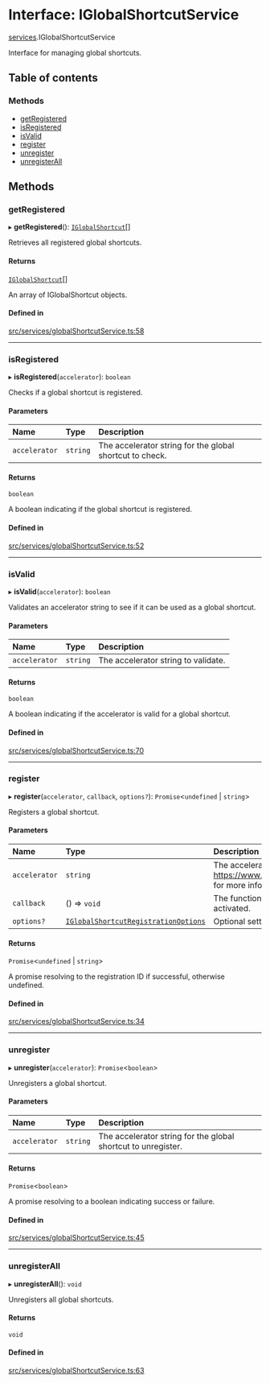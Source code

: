 # Interface: IGlobalShortcutService

[services](../modules/services.md).IGlobalShortcutService

Interface for managing global shortcuts.

## Table of contents

### Methods

- [getRegistered](services.IGlobalShortcutService.md#getregistered)
- [isRegistered](services.IGlobalShortcutService.md#isregistered)
- [isValid](services.IGlobalShortcutService.md#isvalid)
- [register](services.IGlobalShortcutService.md#register)
- [unregister](services.IGlobalShortcutService.md#unregister)
- [unregisterAll](services.IGlobalShortcutService.md#unregisterall)

## Methods

### getRegistered

▸ **getRegistered**(): [`IGlobalShortcut`](../modules/services.md#iglobalshortcut)[]

Retrieves all registered global shortcuts.

#### Returns

[`IGlobalShortcut`](../modules/services.md#iglobalshortcut)[]

An array of IGlobalShortcut objects.

#### Defined in

[src/services/globalShortcutService.ts:58](https://github.com/gethubai/hubai-core/blob/43abc4a/src/services/globalShortcutService.ts#L58)

___

### isRegistered

▸ **isRegistered**(`accelerator`): `boolean`

Checks if a global shortcut is registered.

#### Parameters

| Name | Type | Description |
| :------ | :------ | :------ |
| `accelerator` | `string` | The accelerator string for the global shortcut to check. |

#### Returns

`boolean`

A boolean indicating if the global shortcut is registered.

#### Defined in

[src/services/globalShortcutService.ts:52](https://github.com/gethubai/hubai-core/blob/43abc4a/src/services/globalShortcutService.ts#L52)

___

### isValid

▸ **isValid**(`accelerator`): `boolean`

Validates an accelerator string to see if it can be used as a global shortcut.

#### Parameters

| Name | Type | Description |
| :------ | :------ | :------ |
| `accelerator` | `string` | The accelerator string to validate. |

#### Returns

`boolean`

A boolean indicating if the accelerator is valid for a global shortcut.

#### Defined in

[src/services/globalShortcutService.ts:70](https://github.com/gethubai/hubai-core/blob/43abc4a/src/services/globalShortcutService.ts#L70)

___

### register

▸ **register**(`accelerator`, `callback`, `options?`): `Promise`\<`undefined` \| `string`\>

Registers a global shortcut.

#### Parameters

| Name | Type | Description |
| :------ | :------ | :------ |
| `accelerator` | `string` | The accelerator string for the global shortcut. See https://www.electronjs.org/docs/latest/api/accelerator for more information. |
| `callback` | () => `void` | The function to execute when the global shortcut is activated. |
| `options?` | [`IGlobalShortcutRegistrationOptions`](../modules/services.md#iglobalshortcutregistrationoptions) | Optional settings for the global shortcut registration. |

#### Returns

`Promise`\<`undefined` \| `string`\>

A promise resolving to the registration ID if successful, otherwise undefined.

#### Defined in

[src/services/globalShortcutService.ts:34](https://github.com/gethubai/hubai-core/blob/43abc4a/src/services/globalShortcutService.ts#L34)

___

### unregister

▸ **unregister**(`accelerator`): `Promise`\<`boolean`\>

Unregisters a global shortcut.

#### Parameters

| Name | Type | Description |
| :------ | :------ | :------ |
| `accelerator` | `string` | The accelerator string for the global shortcut to unregister. |

#### Returns

`Promise`\<`boolean`\>

A promise resolving to a boolean indicating success or failure.

#### Defined in

[src/services/globalShortcutService.ts:45](https://github.com/gethubai/hubai-core/blob/43abc4a/src/services/globalShortcutService.ts#L45)

___

### unregisterAll

▸ **unregisterAll**(): `void`

Unregisters all global shortcuts.

#### Returns

`void`

#### Defined in

[src/services/globalShortcutService.ts:63](https://github.com/gethubai/hubai-core/blob/43abc4a/src/services/globalShortcutService.ts#L63)
